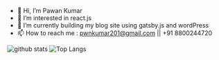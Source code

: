 - 👋 Hi, I’m Pawan Kumar
- 👀 I’m interested in react.js
- 🌱 I’m currently building my blog site using gatsby.js and wordPress
- 📫 How to reach me : pwnkumar201@gmail.com || +91 8800244720


![github stats](https://github-readme-stats.vercel.app/api?username=creador-dev&show_icons=true&count_private=true&theme=tokyonight&bg_color=ffffff00&hide_border=true)
![Top Langs](https://github-readme-stats.vercel.app/api/top-langs/?username=creador-dev&layout=compact&theme=tokyonight&bg_color=ffffff00&hide_border=true)

<!---
creador-dev/creador-dev is a ✨ special ✨ repository because its `README.md` (this file) appears on your GitHub profile.
You can click the Preview link to take a look at your changes.
--->
